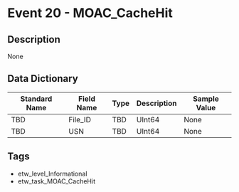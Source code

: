 # Event 20 - MOAC_CacheHit

## Description
None

## Data Dictionary
|Standard Name|Field Name|Type|Description|Sample Value|
|---|---|---|---|---|
|TBD|File_ID|TBD|UInt64|None|None|
|TBD|USN|TBD|UInt64|None|None|

## Tags
* etw_level_Informational
* etw_task_MOAC_CacheHit